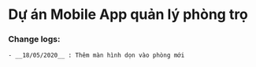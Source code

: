 # Dự án Mobile App quản lý phòng trọ

### Change logs:
```sh
- __18/05/2020__ : Thêm màn hình dọn vào phòng mới
```